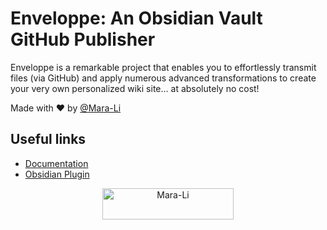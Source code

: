# Enveloppe: An Obsidian Vault GitHub Publisher

Enveloppe is a remarkable project that enables you to effortlessly transmit files (via GitHub) and apply numerous advanced transformations to create your very own personalized wiki site... at absolutely no cost!

Made with :heart: by [@Mara-Li](https://github.com/Mara-Li)

## Useful links
- [Documentation](https://enveloppe.github.io/)
- [Obsidian Plugin](https://github.com/Enveloppe/obsidian-enveloppe) 

<p align="center"><a href="https://ko-fi.com/Mara__Li"> <img align="center" src="https://cdn.ko-fi.com/cdn/kofi3.png?v=3" height="50" width="210" alt="Mara-Li" /></a></p>
